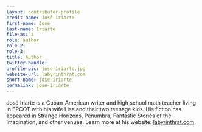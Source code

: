 ```yaml
---
layout: contributor-profile
credit-name: José Iriarte
first-name: José
last-name: Iriarte
file-as: i
role: author
role-2:
role-3:
title: Author
twitter-handle:
profile-pic: jose-iriarte.jpg
website-url: labyrinthrat.com
short-name: jose-iriarte
permalink: jose-iriarte
---
```

José Iriarte is a Cuban-American writer and high school math teacher living in EPCOT with his wife Lisa and their two teenage kids. His fiction has appeared in Strange Horizons, Penumbra, Fantastic Stories of the Imagination, and other venues. Learn more at his website: [labyrinthrat.com](http://www.labyrinthrat.com).
